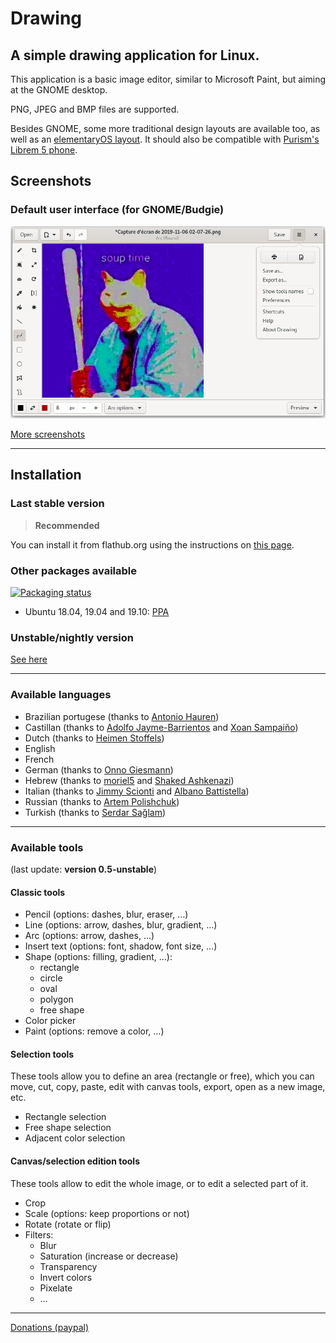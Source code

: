 # Drawing

## A simple drawing application for Linux.

This application is a basic image editor, similar to Microsoft Paint, but aiming
at the GNOME desktop.

PNG, JPEG and BMP files are supported.

Besides GNOME, some more traditional design layouts are available too, as well
as an [elementaryOS layout](./docs/screenshots/elementary.png). It should also
be compatible with [Purism's Librem 5 phone](./docs/screenshots/librem_options.png).

## Screenshots

### Default user interface (for GNOME/Budgie)

![UI for GNOME and Budgie, here with the main menu opened](./docs/screenshots/gnome_menu.png)

[More screenshots](https://maoschanz.github.io/drawing/gallery.html)

----

## Installation

### Last stable version

>**Recommended**

You can install it from flathub.org using the instructions on [this page](https://flathub.org/apps/details/com.github.maoschanz.drawing).

### Other packages available

[![Packaging status](https://repology.org/badge/vertical-allrepos/drawing.svg)](https://repology.org/project/drawing/versions)

- Ubuntu 18.04, 19.04 and 19.10: [PPA](https://launchpad.net/~cartes/+archive/ubuntu/drawing/)
<!-- - ["Snap" package](https://snapcraft.io/drawing) -->

### Unstable/nightly version

[See here](./INSTALL_FROM_SOURCE.md)

----

### Available languages

- Brazilian portugese (thanks to [Antonio Hauren](https://github.com/haurenburu))
- Castillan (thanks to [Adolfo Jayme-Barrientos](https://github.com/fitojb) and [Xoan Sampaiño](https://github.com/xoan))
- Dutch (thanks to [Heimen Stoffels](https://github.com/Vistaus))
- English
- French
- German (thanks to [Onno Giesmann](https://github.com/Etamuk))
- Hebrew (thanks to [moriel5](https://github.com/moriel5) and [Shaked Ashkenazi](https://github.com/shaqash))
- Italian (thanks to [Jimmy Scionti](https://github.com/amivaleo) and [Albano Battistella](https://github.com/albanobattistella))
- Russian (thanks to [Artem Polishchuk](https://github.com/tim77))
- Turkish (thanks to [Serdar Sağlam](https://github.com/TeknoMobil))

----

### Available tools

(last update: **version 0.5-unstable**)

#### Classic tools

- Pencil (options: dashes, blur, eraser, …)
- Line (options: arrow, dashes, blur, gradient, …)
- Arc (options: arrow, dashes, …)
- Insert text (options: font, shadow, font size, …)
- Shape (options: filling, gradient, …):
	- rectangle
	- circle
	- oval
	- polygon
	- free shape
- Color picker
- Paint (options: remove a color, …)

#### Selection tools

These tools allow you to define an area (rectangle or free), which you can move,
cut, copy, paste, edit with canvas tools, export, open as a new image, etc.

- Rectangle selection
- Free shape selection
- Adjacent color selection

#### Canvas/selection edition tools

These tools allow to edit the whole image, or to edit a selected part of it.

- Crop
- Scale (options: keep proportions or not)
- Rotate (rotate or flip)
- Filters:
	- Blur
	- Saturation (increase or decrease)
	- Transparency
	- Invert colors
	- Pixelate
	- …

----

[Donations (paypal)](https://paypal.me/maoschannz)

